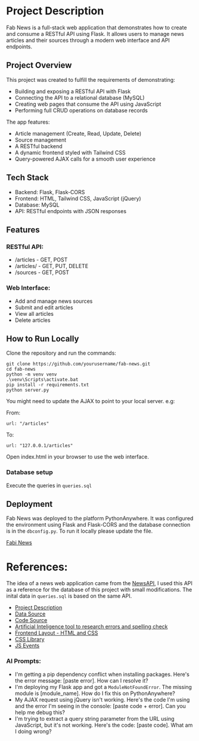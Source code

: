 # Project Description
Fab News is a full-stack web application that demonstrates how to create and consume a RESTful API using Flask. It allows users to manage news articles and their sources through a modern web interface and API endpoints.

## Project Overview

This project was created to fulfill the requirements of demonstrating:

- Building and exposing a RESTful API with Flask
- Connecting the API to a relational database (MySQL)
- Creating web pages that consume the API using JavaScript
- Performing full CRUD operations on database records

The app features:
- Article management (Create, Read, Update, Delete)
- Source management
- A RESTful backend
- A dynamic frontend styled with Tailwind CSS
- Query-powered AJAX calls for a smooth user experience

## Tech Stack
- Backend: Flask, Flask-CORS
- Frontend: HTML, Tailwind CSS, JavaScript (jQuery)
- Database: MySQL
- API: RESTful endpoints with JSON responses

## Features

### RESTful API:
- /articles - GET, POST
- /articles/<id> - GET, PUT, DELETE
- /sources - GET, POST

### Web Interface:
- Add and manage news sources
- Submit and edit articles
- View all articles
- Delete articles

## How to Run Locally
Clone the repository and run the commands:
```
git clone https://github.com/yourusername/fab-news.git
cd fab-news
python -m venv venv
.\venv\Scripts\activate.bat
pip install -r requirements.txt
python server.py
```

You might need to update the AJAX to point to your local server. e.g:

From:
```
url: "/articles"
```
To:
```
url: "127.0.0.1/articles"
```

Open index.html in your browser to use the web interface.

### Database setup
Execute the queries in `queries.sql`

## Deployment

Fab News was deployed to the platform PythonAnywhere. It was configured the environment using Flask and Flask-CORS and the database connection is in the `dbconfig.py`. To run it locally please update the file.

[Fabi News](https://fabi.pythonanywhere.com/index.html)


# References:

The idea of a news web application came from the [NewsAPI](https://newsapi.org/), I used this API as a reference for the database of this project with small modifications. The inital data in `queries.sql` is based on the same API. 

- [Project Description](https://vlegalwaymayo.atu.ie/pluginfile.php/1496651/mod_resource/content/15/WSAA%20Project%20Description.pdf)
- [Data Source](https://newsapi.org/)
- [Code Source](https://github.com/andrewbeattycourseware/deploytopythonanywhere)
- [Artificial Inteligence tool to research errors and spelling check](https://chatgpt.com/)
- [Frontend Layout - HTML and CSS](https://tailwindcss.com/plus/ui-blocks/preview)
- [CSS Library](https://tailwindcss.com/)
- [JS Events](https://www.w3schools.com/jsref/event_onclick.asp)

### AI Prompts:
- I'm getting a pip dependency conflict when installing packages. Here's the error message: [paste error]. How can I resolve it?
- I'm deploying my Flask app and got a `ModuleNotFoundError`. The missing module is [module_name]. How do I fix this on PythonAnywhere?
- My AJAX request using jQuery isn't working. Here's the code I'm using and the error I'm seeing in the console: [paste code + error]. Can you help me debug this?
- I'm trying to extract a query string parameter from the URL using JavaScript, but it's not working. Here's the code: [paste code]. What am I doing wrong?
